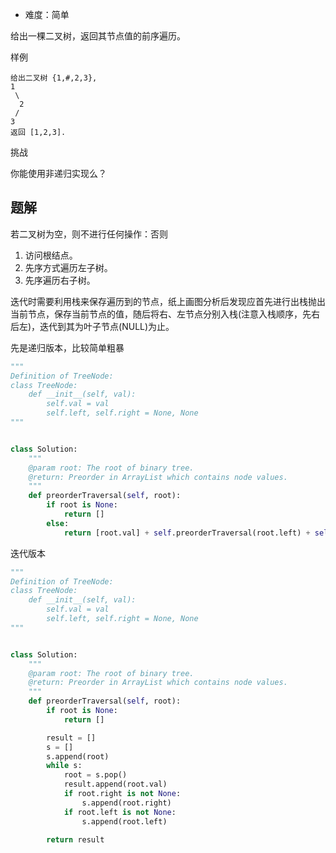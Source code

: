 + 难度：简单

给出一棵二叉树，返回其节点值的前序遍历。

样例

    给出二叉树 {1,#,2,3},
    1
     \
      2
     /
    3
    返回 [1,2,3].

挑战

你能使用非递归实现么？

## 题解

若二叉树为空，则不进行任何操作：否则

1. 访问根结点。
2. 先序方式遍历左子树。
3. 先序遍历右子树。

迭代时需要利用栈来保存遍历到的节点，纸上画图分析后发现应首先进行出栈抛出当前节点，保存当前节点的值，随后将右、左节点分别入栈(注意入栈顺序，先右后左)，迭代到其为叶子节点(NULL)为止。

先是递归版本，比较简单粗暴

```python
"""
Definition of TreeNode:
class TreeNode:
    def __init__(self, val):
        self.val = val
        self.left, self.right = None, None
"""


class Solution:
    """
    @param root: The root of binary tree.
    @return: Preorder in ArrayList which contains node values.
    """
    def preorderTraversal(self, root):
        if root is None:
            return []
        else:
            return [root.val] + self.preorderTraversal(root.left) + self.preorderTraversal(root.right)

```

迭代版本

```python
"""
Definition of TreeNode:
class TreeNode:
    def __init__(self, val):
        self.val = val
        self.left, self.right = None, None
"""


class Solution:
    """
    @param root: The root of binary tree.
    @return: Preorder in ArrayList which contains node values.
    """
    def preorderTraversal(self, root):
        if root is None:
            return []

        result = []
        s = []
        s.append(root)
        while s:
            root = s.pop()
            result.append(root.val)
            if root.right is not None:
                s.append(root.right)
            if root.left is not None:
                s.append(root.left)

        return result

```